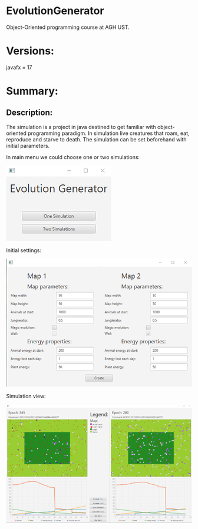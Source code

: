 # EvolutionGenerator
Object-Oriented programming course at AGH UST.

# Versions:
javafx = 17

# Summary:
## Description:
The simulation is a project in java destined to get familiar with object-oriented
programming paradigm.
In simulation live creatures that roam, eat, reproduce and starve to death.
The simulation can be set beforehand with initial parameters.

In main menu we could choose one or two simulations:

![Main menu](images/main_menu.png)

Initial settings:

![Settings](images/settings_view.png)

Simulation view:

![Simulation](images/simulation_view.png)
